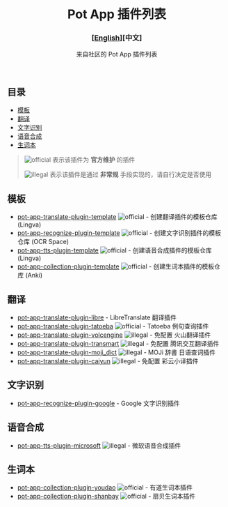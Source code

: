 <div align="center">
<h1>Pot App 插件列表</h1>

<h3>[<a href='./README_EN.md'>English</a>][中文]</h3>

来自社区的 Pot App 插件列表

<br />

</div>

## 目录

- [模板](#模板)
- [翻译](#翻译)
- [文字识别](#文字识别)
- [语音合成](#语音合成)
- [生词本](#生词本)

> ![official] 表示该插件为 **官方维护** 的插件
>
> ![illegal] 表示该插件是通过 **非常规** 手段实现的，请自行决定是否使用

## 模板

- [pot-app-translate-plugin-template](https://github.com/pot-app/pot-app-translate-plugin-template) ![official] - 创建翻译插件的模板仓库 (Lingva)
- [pot-app-recognize-plugin-template](https://github.com/pot-app/pot-app-recognize-plugin-template) ![official] - 创建文字识别插件的模板仓库 (OCR Space)
- [pot-app-tts-plugin-template](https://github.com/pot-app/pot-app-tts-plugin-template) ![official] - 创建语音合成插件的模板仓库 (Lingva)
- [pot-app-collection-plugin-template](https://github.com/pot-app/pot-app-collection-plugin-template) ![official] - 创建生词本插件的模板仓库 (Anki)

## 翻译

- [pot-app-translate-plugin-libre](https://github.com/Integral-Tech/pot-app-translate-plugin-libre) - LibreTranslate 翻译插件
- [pot-app-translate-plugin-tatoeba](https://github.com/pot-app/pot-app-translate-plugin-tatoeba) ![official] - Tatoeba 例句查询插件
- [pot-app-translate-plugin-volcengine](https://github.com/TechDecryptor/pot-app-translate-plugin-volcengine) ![illegal] - 免配置 火山翻译插件
- [pot-app-translate-plugin-transmart](https://github.com/TechDecryptor/pot-app-translate-plugin-transmart) ![illegal] - 免配置 腾讯交互翻译插件
- [pot-app-translate-plugin-moji_dict](https://github.com/TechDecryptor/pot-app-translate-plugin-moji_dict) ![illegal] - MOJi 辞書 日语查词插件
- [pot-app-translate-plugin-caiyun](https://github.com/TechDecryptor/pot-app-translate-plugin-caiyun) ![illegal] - 免配置 彩云小译插件

## 文字识别

- [pot-app-recognize-plugin-google](https://github.com/Integral-Tech/pot-app-recognize-plugin-google) - Google 文字识别插件

## 语音合成

- [pot-app-tts-plugin-microsoft](https://github.com/TechDecryptor/pot-app-tts-plugin-microsoft) ![illegal] - 微软语音合成插件

## 生词本

- [pot-app-collection-plugin-youdao](https://github.com/pot-app/pot-app-collection-plugin-youdao) ![official] - 有道生词本插件
- [pot-app-collection-plugin-shanbay](https://github.com/pot-app/pot-app-collection-plugin-shanbay) ![official] - 扇贝生词本插件

[official]: https://img.shields.io/badge/official-yellow
[illegal]: https://img.shields.io/badge/illegal-grey
